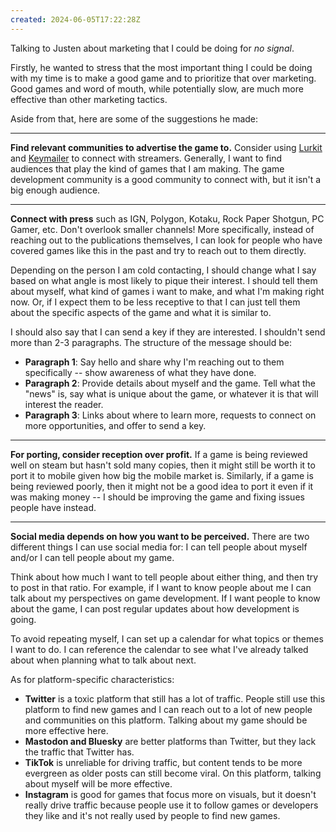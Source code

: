 ```yaml
---
created: 2024-06-05T17:22:28Z
---
```


Talking to Justen about marketing that I could be doing for _no signal_.

Firstly, he wanted to stress that the most important thing I could be doing with my time is to make a good game and to prioritize that over marketing. Good games and word of mouth, while potentially slow, are much more effective than other marketing tactics.

Aside from that, here are some of the suggestions he made:

---

**Find relevant communities to advertise the game to.** Consider using [Lurkit](https://www.lurkit.com) and [Keymailer](https://keymailer.co/publisher/) to connect with streamers. Generally, I want to find audiences that play the kind of games that I am making. The game development community is a good community to connect with, but it isn't a big enough audience.

---

**Connect with press** such as IGN, Polygon, Kotaku, Rock Paper Shotgun, PC Gamer, etc. Don't overlook smaller channels! More specifically, instead of reaching out to the publications themselves, I can look for people who have covered games like this in the past and try to reach out to them directly.

Depending on the person I am cold contacting, I should change what I say based on what angle is most likely to pique their interest. I should tell them about myself, what kind of games i want to make, and what I'm making right now. Or, if I expect them to be less receptive to that I can just tell them about the specific aspects of the game and what it is similar to.

I should also say that I can send a key if they are interested. I shouldn't send more than 2-3 paragraphs. The structure of the message should be:

- **Paragraph 1**: Say hello and share why I'm reaching out to them specifically -- show awareness of what they have done.
- **Paragraph 2**: Provide details about myself and the game. Tell what the "news" is, say what is unique about the game, or whatever it is that will interest the reader.
- **Paragraph 3**: Links about where to learn more, requests to connect on more opportunities, and offer to send a key.

---

**For porting, consider reception over profit.** If a game is being reviewed well on steam but hasn't sold many copies, then it might still be worth it to port it to mobile given how big the mobile market is. Similarly, if a game is being reviewed poorly, then it might not be a good idea to port it even if it was making money -- I should be improving the game and fixing issues people have instead.

---

**Social media depends on how you want to be perceived.** There are two different things I can use social media for: I can tell people about myself and/or I can tell people about my game.

Think about how much I want to tell people about either thing, and then try to post in that ratio. For example, if I want to know people about me I can talk about my perspectives on game development. If I want people to know about the game, I can post regular updates about how development is going.

To avoid repeating myself, I can set up a calendar for what topics or themes I want to do. I can reference the calendar to see what I've already talked about when planning what to talk about next.

As for platform-specific characteristics:
- **Twitter** is a toxic platform that still has a lot of traffic. People still use this platform to find new games and I can reach out to a lot of new people and communities on this platform. Talking about my game should be more effective here.
- **Mastodon and Bluesky** are better platforms than Twitter, but they lack the traffic that Twitter has.
- **TikTok** is unreliable for driving traffic, but content tends to be more evergreen as older posts can still become viral. On this platform, talking about myself will be more effective.
- **Instagram** is good for games that focus more on visuals, but it doesn't really drive traffic because people use it to follow games or developers they like and it's not really used by people to find new games.
